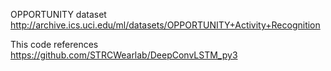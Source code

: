 OPPORTUNITY dataset http://archive.ics.uci.edu/ml/datasets/OPPORTUNITY+Activity+Recognition

This code references https://github.com/STRCWearlab/DeepConvLSTM_py3